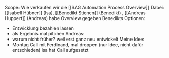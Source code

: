 Scope: Wie verkaufen wir die [[SAG Automation Process Overview]]
Dabei: [[Isabell Hübner]] (Isa), [[Benedikt Stienen]] (Benedikt) , [[Andreas Huppert]] (Andreas)
habe Overview gegeben
Benedikts Optionen:
- Entwicklung bezahlen lassen
- als Ergebnis mal pitchen
Andreas:
- warum nicht früher? weil erst ganz neu entwickelt
Meine Idee:
- Montag Call mit Ferdinand, mal droppen (nur Idee, nicht dafür entschieden)
Isa hat Call aufgesetzt

